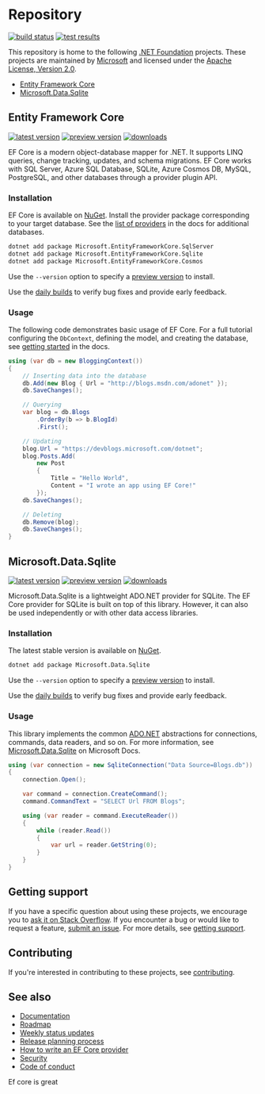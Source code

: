 Repository
==========

[![build status](https://img.shields.io/azure-devops/build/dnceng/public/51/master)](https://dev.azure.com/dnceng/public/_build?definitionId=51) [![test results](https://img.shields.io/azure-devops/tests/dnceng/public/51/master)](https://dev.azure.com/dnceng/public/_build?definitionId=51)

This repository is home to the following [.NET Foundation](https://dotnetfoundation.org/) projects. These projects are maintained by [Microsoft](https://github.com/microsoft) and licensed under the [Apache License, Version 2.0](LICENSE.txt).

* [Entity Framework Core](#entity-framework-core)
* [Microsoft.Data.Sqlite](#microsoftdatasqlite)

Entity Framework Core
--------------------

[![latest version](https://img.shields.io/nuget/v/Microsoft.EntityFrameworkCore)](https://www.nuget.org/packages/Microsoft.EntityFrameworkCore) [![preview version](https://img.shields.io/nuget/vpre/Microsoft.EntityFrameworkCore)](https://www.nuget.org/packages/Microsoft.EntityFrameworkCore/absoluteLatest) [![downloads](https://img.shields.io/nuget/dt/Microsoft.EntityFrameworkCore)](https://www.nuget.org/packages/Microsoft.EntityFrameworkCore)

EF Core is a modern object-database mapper for .NET. It supports LINQ queries, change tracking, updates, and schema migrations. EF Core works with SQL Server, Azure SQL Database, SQLite, Azure Cosmos DB, MySQL, PostgreSQL, and other databases through a provider plugin API.

### Installation

EF Core is available on [NuGet](https://www.nuget.org/packages/Microsoft.EntityFrameworkCore). Install the provider package corresponding to your target database. See the [list of providers](https://docs.microsoft.com/ef/core/providers/) in the docs for additional databases.

```sh
dotnet add package Microsoft.EntityFrameworkCore.SqlServer
dotnet add package Microsoft.EntityFrameworkCore.Sqlite
dotnet add package Microsoft.EntityFrameworkCore.Cosmos
```

Use the `--version` option to specify a [preview version](https://www.nuget.org/packages/Microsoft.EntityFrameworkCore/absoluteLatest) to install.

Use the [daily builds](https://github.com/dotnet/aspnetcore/blob/master/docs/DailyBuilds.md) to verify bug fixes and provide early feedback.

### Usage

The following code demonstrates basic usage of EF Core. For a full tutorial configuring the `DbContext`, defining the model, and creating the database, see [getting started](https://docs.microsoft.com/ef/core/get-started/) in the docs.

```cs
using (var db = new BloggingContext())
{
    // Inserting data into the database
    db.Add(new Blog { Url = "http://blogs.msdn.com/adonet" });
    db.SaveChanges();

    // Querying
    var blog = db.Blogs
        .OrderBy(b => b.BlogId)
        .First();

    // Updating
    blog.Url = "https://devblogs.microsoft.com/dotnet";
    blog.Posts.Add(
        new Post
        {
            Title = "Hello World",
            Content = "I wrote an app using EF Core!"
        });
    db.SaveChanges();

    // Deleting
    db.Remove(blog);
    db.SaveChanges();
}
```

Microsoft.Data.Sqlite
--------------------

[![latest version](https://img.shields.io/nuget/v/Microsoft.Data.Sqlite)](https://www.nuget.org/packages/Microsoft.Data.Sqlite) [![preview version](https://img.shields.io/nuget/vpre/Microsoft.Data.Sqlite)](https://www.nuget.org/packages/Microsoft.Data.Sqlite/absoluteLatest) [![downloads](https://img.shields.io/nuget/dt/Microsoft.Data.Sqlite.Core)](https://www.nuget.org/packages/Microsoft.Data.Sqlite)

Microsoft.Data.Sqlite is a lightweight ADO.NET provider for SQLite. The EF Core provider for SQLite is built on top of this library. However, it can also be used independently or with other data access libraries.

### Installation

The latest stable version is available on [NuGet](https://www.nuget.org/packages/Microsoft.Data.Sqlite).

```sh
dotnet add package Microsoft.Data.Sqlite
```

Use the `--version` option to specify a [preview version](https://www.nuget.org/packages/Microsoft.Data.Sqlite/absoluteLatest) to install.

Use the [daily builds](https://github.com/dotnet/aspnetcore/blob/master/docs/DailyBuilds.md) to verify bug fixes and provide early feedback.

### Usage

This library implements the common [ADO.NET](https://docs.microsoft.com/dotnet/framework/data/adonet/) abstractions for connections, commands, data readers, and so on. For more information, see [Microsoft.Data.Sqlite](https://docs.microsoft.com/dotnet/standard/data/sqlite/) on Microsoft Docs.

```cs
using (var connection = new SqliteConnection("Data Source=Blogs.db"))
{
    connection.Open();

    var command = connection.CreateCommand();
    command.CommandText = "SELECT Url FROM Blogs";

    using (var reader = command.ExecuteReader())
    {
        while (reader.Read())
        {
            var url = reader.GetString(0);
        }
    }
}
```

Getting support
---------------

If you have a specific question about using these projects, we encourage you to [ask it on Stack Overflow](https://stackoverflow.com/questions/tagged/entity-framework-core*?tab=Votes). If you encounter a bug or would like to request a feature, [submit an issue](https://github.com/dotnet/efcore/issues/new/choose). For more details, see [getting support](.github/SUPPORT.md).

Contributing
------------

If you're interested in contributing to these projects, see [contributing](.github/CONTRIBUTING.md).

See also
--------

* [Documentation](https://docs.microsoft.com/ef/core/)
* [Roadmap](https://docs.microsoft.com/ef/core/what-is-new/roadmap)
* [Weekly status updates](https://github.com/dotnet/efcore/issues/15403)
* [Release planning process](https://docs.microsoft.com/ef/core/what-is-new/release-planning)
* [How to write an EF Core provider](https://docs.microsoft.com/ef/core/providers/writing-a-provider)
* [Security](./docs/security.md)
* [Code of conduct](.github/CODE_OF_CONDUCT.md)

Ef core is great
